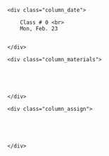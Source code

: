 
<div class="lecture1">

<!--
<div class="lecture1">
<div class="lecture2">
<div class="recitation">
<div class="important">
-->
    <div class="column_date">
        
        Class # 0 <br> 
        Mon, Feb. 23 
        
        
    </div>
    
    <div class="column_materials">
        
        
        
        
        
    </div>
    
    <div class="column_assign">
        
        
        
        
        
    </div>
    
</div>
